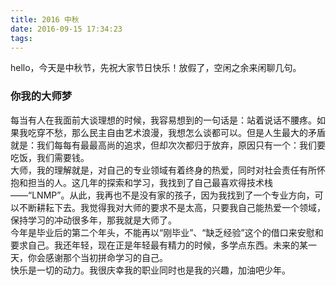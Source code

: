 ```yaml
---
title: 2016 中秋
date: 2016-09-15 17:34:23
tags:
---
```


hello，今天是中秋节，先祝大家节日快乐！放假了，空闲之余来闲聊几句。

### 你我的大师梦
每当有人在我面前大谈理想的时候，我容易想到的一句话是：站着说话不腰疼。如果我吃穿不愁，那么民主自由艺术浪漫，我想怎么谈都可以。但是人生最大的矛盾就是：我们每每有最最高尚的追求，但却次次都归于放弃，原因只有一个：我们要吃饭，我们需要钱。<br>
大师，我的理解就是，对自己的专业领域有着终身的热爱，同时对社会责任有所怀抱和担当的人。这几年的探索和学习，我找到了自己最喜欢得技术栈——“LNMP”。从此，我再也不是没有家的孩子，因为我找到了一个专业方向，可以不断耕耘下去。我觉得我对大师的要求不是太高，只要我自己能热爱一个领域，保持学习的冲动很多年，那我就是大师了。<br>
今年是毕业后的第二个年头，不能再以“刚毕业”、“缺乏经验”这个的借口来安慰和要求自己。我还年轻，现在正是年轻最有精力的时候，多学点东西。未来的某一天，你会感谢那个当初拼命学习的自己。<br>
快乐是一切的动力。我很庆幸我的职业同时也是我的兴趣，加油吧少年。